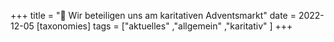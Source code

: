+++
title = "🎅 Wir beteiligen uns am karitativen Adventsmarkt"
date = 2022-12-05
[taxonomies]
tags = ["aktuelles" ,"allgemein" ,"karitativ" ]
+++
